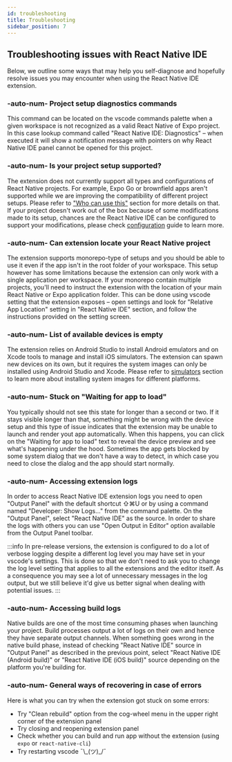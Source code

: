 ```yaml
---
id: troubleshooting
title: Troubleshooting
sidebar_position: 7
---
```


## Troubleshooting issues with React Native IDE

Below, we outline some ways that may help you self-diagnose and hopefully resolve issues you may encounter when using the React Native IDE extension.

### -auto-num- Project setup diagnostics commands

This command can be located on the vscode commands palette when a given workspace is not recognized as a valid React Native of Expo project.
In this case lookup command called "React Native IDE: Diagnostics" – when executed it will show a notification message with pointers on why React Native IDE panel cannot be opened for this project.

### -auto-num- Is your project setup supported?

The extension does not currently support all types and configurations of React Native projects.
For example, Expo Go or brownfield apps aren't supported while we are improving the compatibility of different project setups.
Please refer to ["Who can use this"](./getting-started.md) section for more details on that.
If your project doesn't work out of the box because of some modifications made to its setup, chances are the React Native IDE can be configured to support your modifications, please check [configuration](./launch-configuration.md) guide to learn more.

### -auto-num- Can extension locate your React Native project

The extension supports monorepo-type of setups and you should be able to use it even if the app isn't in the root folder of your workspace.
This setup however has some limitations because the extension can only work with a single application per workspace.
If your monorepo contain multiple projects, you'll need to instruct the extension with the location of your main React Native or Expo application folder.
This can be done using vscode setting that the extension exposes – open settings and look for "Relative App Location" setting in "React Native IDE" section, and follow the instructions provided on the setting screen.

### -auto-num- List of available devices is empty

The extension relies on Android Studio to install Android emulators and on Xcode tools to manage and install iOS simulators.
The extension can spawn new devices on its own, but it requires the system images can only be installed using Android Studio and Xcode.
Please refer to [simulators](./simulators.md) section to learn more about installing system images for different platforms.

### -auto-num- Stuck on "Waiting for app to load"

You typically should not see this state for longer than a second or two.
If it stays visible longer than that, something might be wrong with the device setup and this type of issue indicates that the extension may be unable to launch and render yout app automatically.
When this happens, you can click on the "Waiting for app to load" text to reveal the device preview and see what's happening under the hood.
Sometimes the app gets blocked by some system dialog that we don't have a way to detect, in which case you need to close the dialog and the app should start normally.

### -auto-num- Accessing extension logs

In order to access React Native IDE extension logs you need to open "Output Panel" with the default shortcut ⇧⌘U or by using a command named "Developer: Show Logs..." from the command palette.
On the "Output Panel", select "React Native IDE" as the source.
In order to share the logs with others you can use "Open Output in Editor" option available from the Output Panel toolbar.

:::info
In pre-release versions, the extension is configured to do a lot of verbose logging despite a different log level you may have set in your vscode's settings.
This is done so that we don't need to ask you to change the log level setting that applies to all the extensions and the editor itself.
As a consequence you may see a lot of unnecessary messages in the log output, but we still believe it'd give us better signal when dealing with potential issues.
:::

### -auto-num- Accessing build logs

Native builds are one of the most time consuming phases when launching your project.
Build processes output a lot of logs on their own and hence they have separate output channels.
When something goes wrong in the native build phase, instead of checking "React Native IDE" source in "Output Panel" as described in the previous point, select "React Native IDE (Android build)" or "React Native IDE (iOS build)" source depending on the platform you're building for.

### -auto-num- General ways of recovering in case of errors

Here is what you can try when the extension got stuck on some errors:

- Try "Clean rebuild" option from the cog-wheel menu in the upper right corner of the extension panel
- Try closing and reopening extension panel
- Check whether you can build and run app without the extension (using `expo` or `react-native-cli`)
- Try restarting vscode ¯\\\_(ツ)\_/¯

